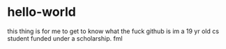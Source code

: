 # hello-world
this thing is for me to get to know what the fuck github is
im a 19 yr old cs student funded under a scholarship. fml
